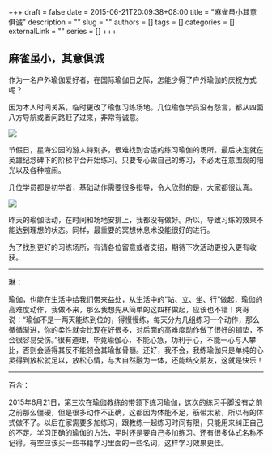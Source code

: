 +++
draft = false
date = 2015-06-21T20:09:38+08:00
title = "麻雀虽小其意俱诚"
description = ""
slug = ""
authors = []
tags = []
categories = []
externalLink = ""
series = []
+++

## **麻雀虽小，其意俱诚**



作为一名户外瑜伽爱好者，在国际瑜伽日之际，怎能少得了户外瑜伽的庆祝方式呢？

因为本人时间关系，临时更改了瑜伽习练场地。几位瑜伽学员没有怨言，都从四面八方导航或者问路赶了过来，非常有诚意。

![](https://oss.coolmoe.com/wp-content/uploads202406062200908.jpg)


节假日，星海公园的游人特别多，很难找到合适的练习瑜伽的场所。最后决定就在英雄纪念碑下的阶梯平台开始练习。只要专心做自己的练习，不必太在意围观的阳光以及各种喧闹。

几位学员都是初学者，基础动作需要很多指导，令人欣慰的是，大家都很认真。

![](https://oss.coolmoe.com/wp-content/uploads202406062200910.jpg)

昨天的瑜伽活动，在时间和场地安排上，我都没有做好。所以，导致习练的效果不能达到理想的状态。同样，最重要的冥想休息术没能很好的进行。

为了找到更好的习练场所，有请各位留意或者支招，期待下次活动更投入更有收获。

---

琳：

瑜伽，也能在生活中给我们带来益处，从生活中的“站、立、坐、行”做起，瑜伽的高难度动作，我做不来，那么我想先从简单的这四样做起，应该也不错！爽哥说：“瑜伽不是一两天能练到位的，得慢慢练，每天分为几组练习一个动作，那么循循渐进，你的柔性就会比现在好很多，对后面的高难度动作做了很好的铺垫，不会很容易受伤。”很有道理，毕竟瑜伽心，不能心急，功利于心，不能一心与人攀比，否则会适得其反不能领会其瑜伽骨髓。还好，我不会，我练瑜伽只是单纯的心灵得到放松就足以，放松心情，与大自然融为一体，还能结交朋友，这就是快乐！

---

百合：

2015年6月21日，第三次在瑜伽教练的带领下练习瑜伽，这次的练习手脚没有之前之前那么僵硬，但是很多动作不正确，这都因为体能不足，筋带太紧，所以有的体式做不了。以后在家需要多加练习，跟教练一起练习时间有限，只能用来纠正自己的不足。学习正确的瑜伽的方法，平时还是要自己多加练习。还有很多体式名称不记得。有空应该买一些书籍学习里面的一些名词，这样学习效果更佳。
